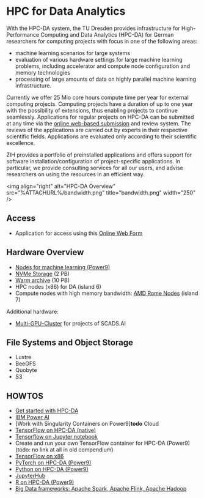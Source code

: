 # HPC for Data Analytics

With the HPC-DA system, the TU Dresden provides infrastructure for High-Performance Computing and
Data Analytics (HPC-DA) for German researchers for computing projects with focus in one of the
following areas:

- machine learning scenarios for large systems
- evaluation of various hardware settings for large machine learning
  problems, including accelerator and compute node configuration and
  memory technologies
- processing of large amounts of data on highly parallel machine
  learning infrastructure.

Currently we offer 25 Mio core hours compute time per year for external computing projects.
Computing projects have a duration of up to one year with the possibility of extensions, thus
enabling projects to continue seamlessly. Applications for regular projects on HPC-DA can be
submitted at any time via the
[online web-based submission](https://tu-dresden.de/zih/hochleistungsrechnen/zugang/hpc-da)
and review system. The reviews of the applications are carried out by experts in their respective
scientific fields. Applications are evaluated only according to their scientific excellence.

ZIH provides a portfolio of preinstalled applications and offers support for software
installation/configuration of project-specific applications. In particular, we provide consulting
services for all our users, and advise researchers on using the resources in an efficient way.

\<img align="right" alt="HPC-DA Overview"
src="%ATTACHURL%/bandwidth.png" title="bandwidth.png" width="250" />

## Access

- Application for access using this 
  [Online Web Form](https://tu-dresden.de/zih/hochleistungsrechnen/zugang/hpc-da)

## Hardware Overview

- [Nodes for machine learning (Power9)](../jobs_and_resources/power9.md)
- [NVMe Storage](../jobs_and_resources/nvme_storage.md) (2 PB)
- [Warm archive](../data_lifecycle/file_systems.md#warm-archive) (10 PB)
- HPC nodes (x86) for DA (island 6)
- Compute nodes with high memory bandwidth:
  [AMD Rome Nodes](../jobs_and_resources/rome_nodes.md) (island 7)

Additional hardware:

- [Multi-GPU-Cluster](../jobs_and_resources/alpha_centauri.md) for projects of SCADS.AI

## File Systems and Object Storage

- Lustre
- BeeGFS
- Quobyte
- S3

## HOWTOS

- [Get started with HPC-DA](../software/get_started_with_hpcda.md)
- [IBM Power AI](../software/power_ai.md)
- [Work with Singularity Containers on Power9]**todo** Cloud
- [TensorFlow on HPC-DA (native)](../software/tensor_flow.md)
- [Tensorflow on Jupyter notebook](../software/tensor_flow_on_jupyter_notebook.md)
- Create and run your own TensorFlow container for HPC-DA (Power9) (todo: no link at all in old compendium)
- [TensorFlow on x86](../software/deep_learning.md)
- [PyTorch on HPC-DA (Power9)](../software/py_torch.md)
- [Python on HPC-DA (Power9)](../software/python.md)
- [JupyterHub](../access/jupyterhub.md)
- [R on HPC-DA (Power9)](../software/data_analytics_with_r.md)
- [Big Data frameworks: Apache Spark, Apache Flink, Apache Hadoop](../software/big_data_frameworks.md)
